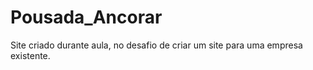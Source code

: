 # Pousada_Ancorar
Site criado durante aula, no desafio de criar um site para uma empresa existente.
